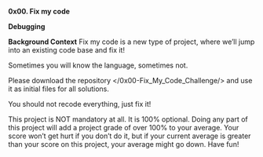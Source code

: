 **0x00. Fix my code**

**Debugging**

**Background Context**
Fix my code is a new type of project, where we’ll jump into an existing code base and fix it!

Sometimes you will know the language, sometimes not.

Please download the repository </0x00-Fix_My_Code_Challenge/> and use it as initial files for all solutions.

You should not recode everything, just fix it!

This project is NOT mandatory at all. It is 100% optional. Doing any part of this project will add a project grade of over 100% to your average. Your score won’t get hurt if you don’t do it, but if your current average is greater than your score on this project, your average might go down. Have fun!
